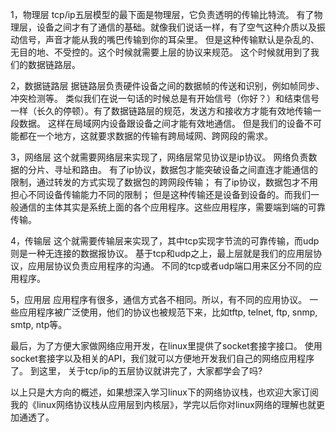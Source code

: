 1，物理层 
tcp/ip五层模型的最下面是物理层，它负责透明的传输比特流。
有了物理层，设备之间才有了通信的基础。就像我们说话一样，有了空气这种介质以及振动信号，声音才能从我的嘴巴传输到你的耳朵里。
但是这种传输默认是杂乱的、无目的地、不受控的。这个时候就需要上层的协议来规范。
这个时候就用到了我们的数据链路层。

 2，数据链路层 
 据链路层负责硬件设备之间的数据帧的传送和识别，例如帧同步、冲突检测等。
类似我们在说一句话的时候总是有开始信号（你好？）和结束信号一样（长久的停顿）。有了数据链路层的规范，发送方和接收方才能有效地传输一段数据。
这样在局域网内设备跟设备之间才能有效地通信。
但是我们的设备不可能都在一个地方，这就要求数据的传输有跨局域网、跨网段的需求。

 3，网络层 
 这个就需要网络层来实现了，网络层常见协议是ip协议。
网络负责数据的分片、寻址和路由。
有了ip协议，数据包才能突破设备之间直连才能通信的限制，通过转发的方式实现了数据包的跨网段传输；
有了ip协议，数据包才不用担心不同设备传输能力不同的限制；
但是这种传输还是设备到设备的。而我们一般通信的主体其实是系统上面的各个应用程序。这些应用程序，需要端到端的可靠传输。

 4，传输层 
 这个就需要传输层来实现了，其中tcp实现字节流的可靠传输，而udp则是一种无连接的数据报协议。
基于tcp和udp之上，最上层就是我们的应用层协议，应用层协议负责应用程序的沟通。
不同的tcp或者udp端口用来区分不同的应用程序。

5，应用层 
应用程序有很多，通信方式各不相同。所以，有不同的应用协议。
一些应用程序被广泛使用，他们的协议也被规范下来，比如tftp, telnet, ftp, snmp, smtp, ntp等。

最后，为了方便大家做网络应用开发，在linux里提供了socket套接字接口。
使用socket套接字以及相关的API，我们就可以方便地开发我们自己的网络应用程序了。
到这里， 关于tcp/ip的五层协议就讲完了，大家都学会了吗?

以上只是大方向的概述，如果想深入学习linux下的网络协议栈，也欢迎大家订阅我的《linux网络协议栈从应用层到内核层》，学完以后你对linux网络的理解也就更加通透了。
